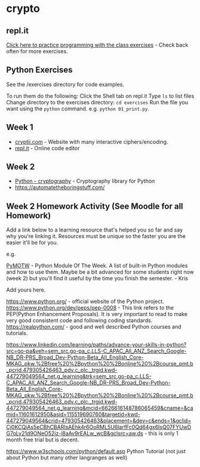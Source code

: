 # crypto

## repl.it
[Click here to practice programming with the class exercises](https://repl.it/@krisrp/crypto) - Check back often for more exercises.

## Python Exercises
See the /exercises directory for code examples.

To run them do the following:
Click the Shell tab on repl.it
Type `ls` to list files
Change directory to the exercises directory: `cd exercises`
Run the file you want using the `python` command. e.g. `python 01_print.py`.

## Week 1

* [cryptii.com](https://cryptii.com/) - Website with many interactive ciphers/encoding.
* [repl.it](https://repl.it/) - Online code editor

## Week 2

* [Python - cryptography](https://cryptography.io/en/latest/) - Cryptography library for Python
* https://automatetheboringstuff.com/


## Week 2 Homework Activity (See Moodle for all Homework)

Add a link below to a learning resource that's helped you so far and say why you're linking it. Resources must be unique so the faster you are the easier it'll be for you.

e.g.

[PyMOTW](https://pymotw.com/3/) - Python Module Of The Week. A list of built-in Python modules and how to use them. Maybe be a bit advanced for some students right now (week 2) but you'll find it useful by the time you finish the semester. - Kris



Add yours here.

https://www.python.org/ - official website of the Python project. 
https://www.python.org/dev/peps/pep-0008  - This link refers to the PEP(Python Enhancement Proposals). It is very important to read to make very good consistent code and following coding standards.
https://realpython.com/ - good and well described Python courses and tutorials. 

https://www.linkedin.com/learning/paths/advance-your-skills-in-python?src=go-pa&veh=sem_src.go-pa_c.LLS-C_APAC_All_ANZ_Search_Google-NB_DR-PRS_Broad_Dev-Python-Beta_All_English_Core-MKAG_pkw.%2Bfree%20%2Bpython%20%2Bonline%20%2Bcourse_pmt.b_pcrid.479305426463_pdv.c_plc._trgid.kwd-447279049564_net.g_learning&trk=sem_src.go-pa_c.LLS-C_APAC_All_ANZ_Search_Google-NB_DR-PRS_Broad_Dev-Python-Beta_All_English_Core-MKAG_pkw.%2Bfree%20%2Bpython%20%2Bonline%20%2Bcourse_pmt.b_pcrid.479305426463_pdv.c_plc._trgid.kwd-447279049564_net.g_learning&mcid=6626616148786065459&cname=&camid=11601612950&asid=115519690760&targetid=kwd-447279049564&crid=479305426463&placement=&dev=c&ends=1&gclid=Cj0KCQiAs5eCBhCBARIsAEhk4r6OoRML5U6IarfFc0Qd64gx6IsQ07FYUwDG7oLy21d9ONeO52jz-l8aAv9rEALw_wcB&gclsrc=aw.ds - this is only 1 month free trial but is decent.

https://www.w3schools.com/python/default.asp Python Tutorial  (not just about Python but many other langranges as well)
